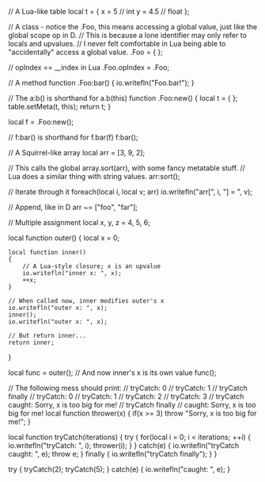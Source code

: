 // A Lua-like table
local t =
{
	x = 5 // int
	y = 4.5 // float
};

// A class - notice the .Foo, this means accessing a global value, just like the global scope op in D.
// This is because a lone identifier may only refer to locals and upvalues.
// I never felt comfortable in Lua being able to "accidentally" access a global value.
.Foo = { };

// opIndex == __index in Lua
.Foo.opIndex = .Foo;

// A method
function .Foo:bar()
{
	io.writefln("Foo.bar!");
}

// The a:b() is shorthand for a.b(this)
function .Foo:new()
{
	local t = { };
	table.setMeta(t, this);
	return t;
}

local f = .Foo:new();

// f:bar() is shorthand for f.bar(f)
f:bar();

// A Squirrel-like array
local arr = [3, 9, 2];

// This calls the global array.sort(arr), with some fancy metatable stuff.
// Lua does a similar thing with string values.
arr:sort();

// Iterate through it
foreach(local i, local v; arr)
	io.writefln("arr[", i, "] = ", v);

// Append, like in D
arr ~= ["foo", "far"];

// Multiple assignment
local x, y, z = 4, 5, 6;

local function outer()
{
	local x = 0;

	local function inner()
	{	
		// A Lua-style closure; x is an upvalue
		io.writefln("inner x: ", x);
		++x;
	}

	// When called now, inner modifies outer's x
	io.writefln("outer x: ", x);
	inner();
	io.writefln("outer x: ", x);

	// But return inner...
	return inner;
}

local func = outer();
// And now inner's x is its own value
func();

// The following mess should print:
// tryCatch: 0
// tryCatch: 1
// tryCatch finally
// tryCatch: 0
// tryCatch: 1
// tryCatch: 2
// tryCatch: 3
// tryCatch caught: Sorry, x is too big for me!
// tryCatch finally
// caught: Sorry, x is too big for me!
local function thrower(x)
{
	if(x >= 3)
		throw "Sorry, x is too big for me!";
}

local function tryCatch(iterations)
{
	try
	{
		for(local i = 0; i < iterations; ++i)
		{
			io.writefln("tryCatch: ", i);
			thrower(i);
		}
	}
	catch(e)
	{
		io.writefln("tryCatch caught: ", e);
		throw e;
	}
	finally
	{
		io.writefln("tryCatch finally");
	}
}

try
{
	tryCatch(2);
	tryCatch(5);
}
catch(e)
{
	io.writefln("caught: ", e);
}